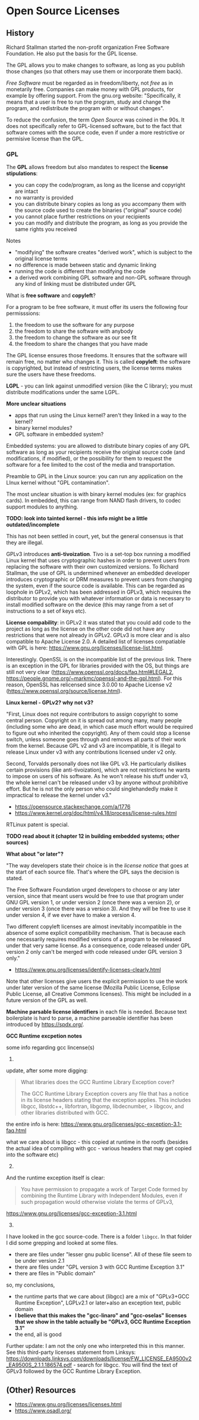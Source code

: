 # Open Source Licenses

## History

Richard Stallman started the non-profit organization Free Software Foundation. He also put the basis for the GPL license.

The GPL allows you to make changes to software, as long as you publish those changes (so that others may use them or incorporate them back).

*Free Software* must be regarded as in freedom/liberty, not *free* as in monetarily free. Companies can make money with GPL products, for example by offering support. From the gnu.org website: "Specifically, it means that a user is free to run the program, study and change the program, and redistribute the program with or without changes".

To reduce the confusion, the term *Open Source* was coined in the 90s. It does not specifically refer to GPL-licensed software, but to the fact that software comes with the source code, even if under a more restrictive or permisive license than the GPL.

### GPL

The **GPL** allows freedom but also mandates to respect the **license stipulations**:

 - you can copy the code/program, as long as the license and copyright are intact
 - no warranty is provided
 - you can distribute binary copies as long as you accompany them with the source code used to create the binaries ("original" source code)
 - you cannot place further restrictions on your recipients
 - you can modify and distribute the program, as long as you provide the same rights you received 

Notes

 - "modifying" the software creates "derived work", which is subject to the original license terms
 - no difference is made between static and dynamic linking
 - running the code is different than modifying the code
 - a derived work combining GPL software and non-GPL software through any kind of linking must be distributed under GPL

What is **free software** and **copyleft**?

For a program to be free software, it must offer its users the following four permisssions:

 1. the freedom to use the software for any purpose
 2. the freedom to share the software with anybody
 3. the freedom to change the software as our see fit
 4. the freedom to share the changes that you have made

The GPL license ensures those freedoms. It ensures that the software will remain free, no matter who changes it. This is called **copyleft**: the software is copyrighted, but instead of restricting users, the license terms makes sure the users have these freedoms.

**LGPL** - you can link against unmodified version (like the C library); you must distribute modifications under the same LGPL.

**More unclear situations**

 - apps that run using the Linux kernel? aren't they linked in a way to the kernel?
 - binary kernel modules?
 - GPL software in embedded system?

Embedded systems: you are allowed to distribute binary copies of any GPL software as long as your recipients receive the original source code (and modifications, if modified), or the possibility for them to request the software for a fee limited to the cost of the media and transportation.

Preamble to GPL in the Linux source: you can run any application on the LInux kernel without "GPL contamination".

The most unclear situation is with binary kernel modules (ex: for graphics cards). In embedded, this can range from NAND flash drivers, to codec support modules to anything.

**TODO: look into tainted kernel - this info might be a little outdated/incomplete**

This has not been settled in court, yet, but the general consensus is that they are illegal.

GPLv3 introduces **anti-tivoization**. Tivo is a set-top box running a modified Linux kernel that uses cryptographic hashes in order to prevent users from replacing the software with their own customized versions. To Richard Stallman, the use of GPL is undermined whenever an embedded developer introduces cryptographic or DRM measures to prevent users from changing the system, even if the source code is available. This can be regarded as loophole in GPLv2, which has been addressed in GPLv3, which requires the distributor to provide you with whatever information or data is necessary to install modified software on the device (this may range from a set of instructions to a set of keys etc).

**License compability**: in GPLv2 it was stated that you could add code to the project as long as the license on the other code did not have any restrictions that were not already in GPLv2. GPLv3 is more clear and is also compatible to Apache License 2.0. A detailed list of licenses compatiable with GPL is here: https://www.gnu.org/licenses/license-list.html.

Interestingly. OpenSSL is on the incompatible list of the previous link. There is an exception in the GPL for libraries provided with the OS, but things are still not very clear (https://www.openssl.org/docs/faq.html#LEGAL2, https://people.gnome.org/~markmc/openssl-and-the-gpl.html). For this reason, OpenSSL has relicensed since 3.0.00 to Apache License v2 (https://www.openssl.org/source/license.html).

**Linux kernel - GPLv2? why not v3?**

"First, Linux does not require contributors to assign copyright to some central person. Copyright on it is spread out among many, many people (including some who are dead, in which case much effort would be required to figure out who inherited the copyright). Any of them could stop a license switch, unless someone goes through and removes all parts of their work from the kernel. Because GPL v2 and v3 are incompatible, it is illegal to release Linux under v3 with any contributions licensed under v2 only.

Second, Torvalds personally does not like GPL v3. He particularly dislikes certain provisions (like anti-tivoization), which are not restrictions he wants to impose on users of his software. As he won't release his stuff under v3, the whole kernel can't be released under v3 by anyone without prohibitive effort. But he is not the only person who could singlehandedly make it impractical to release the kernel under v3."

 - https://opensource.stackexchange.com/a/1776
 - https://www.kernel.org/doc/html/v4.18/process/license-rules.html

RTLinux patent is special. 

**TODO read about it (chapter 12 in building embedded systems; other sources)**

**What about "or later"?**

"The way developers state their choice is in the *license notice* that goes at the start of each source file. That's where the GPL says the decision is stated.

The Free Software Foundation urged developers to choose or any later version, since that meant users would be free to use that program under GNU GPL version 1, or under version 2 (once there was a version 2), or under version 3 (once there was a version 3). And they will be free to use it under version 4, if we ever have to make a version 4.

Two different copyleft licenses are almost inevitably incompatible in the absence of some explicit compatibility mechanism. That is because each one necessarily requires modified versions of a program to be released under that very same license. As a consequence, code released under GPL version 2 only can't be merged with code released under GPL version 3 only."

 - https://www.gnu.org/licenses/identify-licenses-clearly.html

Note that other licenses give users the explicit permission to use the work under later version of the same license (Mozilla Public License, Eclipse Public License, all Creative Commons licenses). This might be included in a future version of the GPL as well.

**Machine parsable license identifiers** in each file is needed. Because text boilerplate is hard to parse, a machine parseable identifier has been introduced by https://spdx.org/.

**GCC Runtime excpetion notes**

some info regarding gcc lincense(s)

1.
update, after some more digging:

> What libraries does the GCC Runtime Library Exception cover?
>
>    The GCC Runtime Library Exception covers any file that has a notice in its license headers stating that the exception applies. This includes libgcc, libstdc++, libfortran, libgomp, libdecnumber, >    libgcov, and other libraries distributed with GCC.

the entire info is here: https://www.gnu.org/licenses/gcc-exception-3.1-faq.html

what we care about is libgcc - this copied at runtime in the rootfs (besides the actual idea of compiling with gcc - various headers that may get copied into the software etc)

2.
And the runtime exception itself is clear:

> You have permission to propagate a work of Target Code formed by combining the Runtime Library with Independent Modules, even if such propagation would otherwise violate the terms of GPLv3,

https://www.gnu.org/licenses/gcc-exception-3.1.html

3.
I have looked in the gcc source-code. There is a folder `libgcc`. In that folder I did some grepping and looked at some files.

 - there are files under "lesser gnu public license". All of these file seem to be under version 2.1
 - there are files under "GPL version 3 with GCC Runtime Exception 3.1"
 - there are files in "Public domain"

so, my conclusions,

 - the runtime parts that we care about (libgcc) are a mix of "GPLv3+GCC Runtime Exception", LGPLv2.1 or later+also an exception text, public domain
 - **I believe that this makes the "gcc-linaro" and "gcc-oselas" licenses that we show in the table actually be "GPLv3, GCC Runtime Exception 3.1"**
 - the end, all is good

Further update: I am not the only one who interpreted this in this manner. See this third-party licenses statement from Linksys: https://downloads.linksys.com/downloads/license/FW_LICENSE_EA9500v2_EA9500S_2.1.1.186574.pdf - search for libgcc. You will find the text of GPLv3 followed by the GCC Runtime Library Exception.

## (Other) Resources

 - https://www.gnu.org/licenses/licenses.html
 - https://www.osadl.org/





